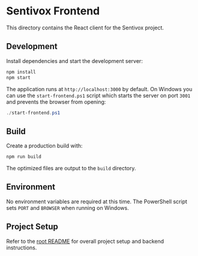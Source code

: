 # Sentivox Frontend

This directory contains the React client for the Sentivox project.

## Development

Install dependencies and start the development server:

```bash
npm install
npm start
```

The application runs at `http://localhost:3000` by default. On Windows you can
use the `start-frontend.ps1` script which starts the server on port `3001` and
prevents the browser from opening:

```powershell
./start-frontend.ps1
```

## Build

Create a production build with:

```bash
npm run build
```

The optimized files are output to the `build` directory.

## Environment

No environment variables are required at this time. The PowerShell script sets
`PORT` and `BROWSER` when running on Windows.

## Project Setup

Refer to the [root README](../README.md) for overall project setup and backend
instructions.
